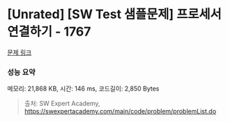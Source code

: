 # [Unrated] [SW Test 샘플문제] 프로세서 연결하기 - 1767 

[문제 링크](https://swexpertacademy.com/main/code/problem/problemDetail.do?contestProbId=AV4suNtaXFEDFAUf) 

### 성능 요약

메모리: 21,868 KB, 시간: 146 ms, 코드길이: 2,850 Bytes



> 출처: SW Expert Academy, https://swexpertacademy.com/main/code/problem/problemList.do